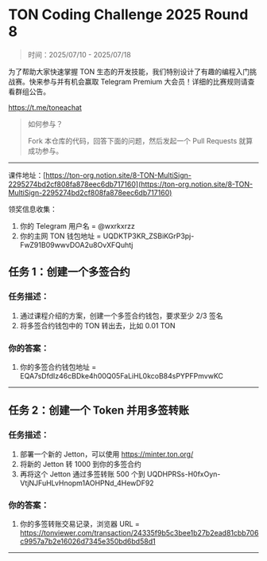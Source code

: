# TON Coding Challenge 2025 Round 8

> 时间：2025/07/10 - 2025/07/18

为了帮助大家快速掌握 TON 生态的开发技能，我们特别设计了有趣的编程入门挑战赛。快来参与并有机会赢取 Telegram Premium 大会员！详细的比赛规则请查看群组公告。

https://t.me/toneachat

> 如何参与？
>
> Fork 本仓库的代码，回答下面的问题，然后发起一个 Pull Requests 就算成功参与。

---

课件地址：[https://ton-org.notion.site/8-TON-MultiSign-2295274bd2cf808fa878eec6db717160](https://ton-org.notion.site/8-TON-MultiSign-2295274bd2cf808fa878eec6db717160)

领奖信息收集：
1. 你的 Telegram 用户名 = @wxrkxrzz
2. 你的主网 TON 钱包地址 = UQDKTP3KR_ZSBiKGrP3pj-FwZ91B09wwvDOA2u8OvXFQuhtj


## 任务 1：创建一个多签合约
### 任务描述：

1. 通过课程介绍的方案，创建一个多签合约钱包，要求至少 2/3 签名
2. 将多签合约钱包中的 TON 转出去，比如 0.01 TON


### 你的答案：

1. 你的多签合约钱包地址 = EQA7sDfdIz46cBDke4h00Q05FaLiHL0kcoB84sPYPFPmvwKC


---

## 任务 2：创建一个 Token 并用多签转账

### 任务描述：

1. 部署一个新的 Jetton，可以使用 https://minter.ton.org/
2. 将新的 Jetton 转 1000 到你的多签合约
3. 再将这个 Jetton 通过多签转账 500 个到 UQDHPRSs-H0fxOyn-VtjNJFuHLvHnopm1AOHPNd_4HewDF92

### 你的答案：

1. 你的多签转账交易记录，浏览器 URL = https://tonviewer.com/transaction/24335f9b5c3bee1b27b2ead81cbb706c9957a7b2e16026d7345e350bd6bd58d1

---


